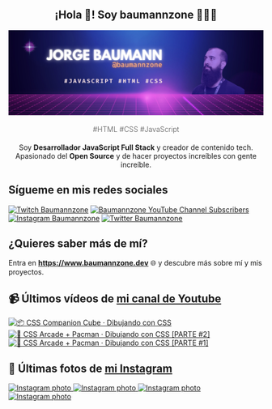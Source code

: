 <p align="center">
   <h2 align="center">¡Hola 👋! Soy baumannzone 👨🏻‍💻</h2>
   <img align="center" src="img/header.png" />
   <h4 align="center" style="font-weight: 300; color: #555;">#HTML #CSS #JavaScript</h4>
</p>

<p align="center" style="margin-bottom: 20px">Soy <strong>Desarrollador JavaScript Full Stack</strong> y creador de contenido tech.
<br/>
Apasionado del <strong>Open Source</strong> y de hacer proyectos increíbles con gente increíble.
</p>

## Sígueme en mis redes sociales

[![Twitch Baumannzone](https://img.shields.io/twitch/status/baumannzone?style=social)](https://twitch.tv/baumannzone)
[![Baumannzone YouTube Channel Subscribers](https://img.shields.io/youtube/channel/subscribers/UCTTj5ztXnGeDRPFVsBp7VMA?style=social)](https://youtube.com/rambitojs)
[![Instagram Baumannzone](https://img.shields.io/badge/Baumannzone--_.svg?label=Instagram&style=social&logo=instagram)](https://instagram.com/baumannzone)
[![Twitter Baumannzone](https://img.shields.io/twitter/follow/Baumannzone?label=Twitter&style=social)](https://twitter.com/baumannzone)

## ¿Quieres saber más de mí?

Entra en **https://www.baumannzone.dev** 🌐 y descubre más sobre mí y mis proyectos.

## 📹 Últimos vídeos de [mi canal de Youtube](https://youtube.com/rambitojs?sub_confirmation=1)


<a href='https://youtu.be/W6xwoSJahA0' target='_blank'>
  <img width='30%' src='https://img.youtube.com/vi/W6xwoSJahA0/mqdefault.jpg' alt='📦 CSS Companion Cube · Dibujando con CSS' />
</a>
<a href='https://youtu.be/9C3NXVXewH8' target='_blank'>
  <img width='30%' src='https://img.youtube.com/vi/9C3NXVXewH8/mqdefault.jpg' alt='👾 CSS Arcade + Pacman · Dibujando con CSS [PARTE #2]' />
</a>
<a href='https://youtu.be/2ahqLdgkSxA' target='_blank'>
  <img width='30%' src='https://img.youtube.com/vi/2ahqLdgkSxA/mqdefault.jpg' alt='👾 CSS Arcade + Pacman · Dibujando con CSS [PARTE #1]' />
</a>

## 📸 Últimas fotos de [mi Instagram](https://instagram.com/baumannzone)


<a href='https://instagram.com/p/Cq5I1E2oLgc' target='_blank'>
  <img width='20%' src='https://scontent-hel3-1.cdninstagram.com/v/t51.2885-15/340986020_770378354403875_8181178191423317800_n.jpg?stp=dst-jpg_e15_fr_s1080x1080&_nc_ht=scontent-hel3-1.cdninstagram.com&_nc_cat=111&_nc_ohc=MIU9lzpyrKAAX9Ly6PT&edm=APU89FABAAAA&ccb=7-5&ig_cache_key=MzA3ODUzMDY1MjAwMDI3MDM2NA%3D%3D.2-ccb7-5&oh=00_AfDk0PHbhVOstxHPu733wZXztYoq49ulBG0iRQ7xuXqz8A&oe=646CD63A&_nc_sid=f4eaf9' alt='Instagram photo' />
</a>
<a href='https://instagram.com/p/Cq3Jrgmo4zh' target='_blank'>
  <img width='20%' src='https://scontent-hel3-1.cdninstagram.com/v/t51.2885-15/340310509_528512802798686_6271669996800106193_n.jpg?stp=dst-jpg_e15_fr_s1080x1080&_nc_ht=scontent-hel3-1.cdninstagram.com&_nc_cat=102&_nc_ohc=oagCYBKXh4MAX_pR-rh&edm=APU89FABAAAA&ccb=7-5&ig_cache_key=MzA3Nzk3MTQ0MjY5NTExMzk1Mw%3D%3D.2-ccb7-5&oh=00_AfBiTp_0l70cLjMkqsydw4_Ov6UILlJJKE5u25TSbqjvIA&oe=646D0D66&_nc_sid=f4eaf9' alt='Instagram photo' />
</a>
<a href='https://instagram.com/p/CpyNOwarnok' target='_blank'>
  <img width='20%' src='https://scontent-hel3-1.cdninstagram.com/v/t51.2885-15/335763997_5887597057976558_508799587780031974_n.jpg?stp=dst-jpg_e15_fr_s1080x1080&_nc_ht=scontent-hel3-1.cdninstagram.com&_nc_cat=102&_nc_ohc=y-OnRiGwCHMAX-VjJEG&edm=APU89FABAAAA&ccb=7-5&ig_cache_key=MzA1ODU2NTI4NTYwMjU1NjQ1Mg%3D%3D.2-ccb7-5&oh=00_AfBYTe_QJcJa_wRBoP4gTlmbBzPsPksFpCTD5LC-PrRKEg&oe=646C02BD&_nc_sid=f4eaf9' alt='Instagram photo' />
</a>
<a href='https://instagram.com/p/CpxS2xyPU9_' target='_blank'>
  <img width='20%' src='https://scontent-hel3-1.cdninstagram.com/v/t39.30808-6/335880849_651634293395690_3244828756504975467_n.png?stp=dst-jpg_e15_fr_s1080x1080&_nc_ht=scontent-hel3-1.cdninstagram.com&_nc_cat=102&_nc_ohc=9rWQ76m3NvkAX8ISCbd&edm=APU89FAAAAAA&ccb=7-5&ig_cache_key=MzA1ODMwODU0MTQ4NDcxNTYzMw%3D%3D.2-ccb7-5&oh=00_AfDKbpoJiGCrpvK-aye4-gIrGBtqNra-xOAeSCD6hv-2wg&oe=646D2D12&_nc_sid=f4eaf9' alt='Instagram photo' />
</a>
